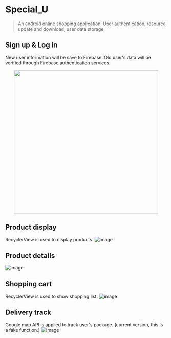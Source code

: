 # Special_U

> An android online shopping application. User authentication, resource update and download, user data storage.

## Sign up & Log in
New user information will be save to Firebase. Old user's data will be verified through Firebase authentication services.
<div align=center><img width="450" src="https://github.com/amberYYX/Special_U/blob/master/screenShoot/login.png"/></div>

## Product display
RecyclerView is used to display products.
![image](https://github.com/amberYYX/Special_U/blob/master/screenShoot/display.png)

## Product details
![image](https://github.com/amberYYX/Special_U/blob/master/screenShoot/details.png)

## Shopping cart
RecyclerView is used to show shopping list.
![image](https://github.com/amberYYX/Special_U/blob/master/screenShoot/cart.png)

## Delivery track 
Google map API is applied to track user's package. (current version, this is a fake function.)
![image](https://github.com/amberYYX/Special_U/blob/master/screenShoot/map.png)

